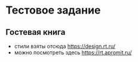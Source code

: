 # Тестовое задание
## Гостевая книга

- стили взяты отсюда https://design.rt.ru/
- можно посмотреть здесь https://rt.apromit.ru/
